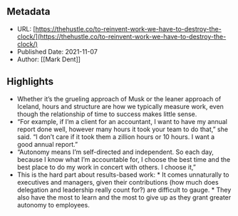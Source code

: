 ## Metadata
* URL: [https://thehustle.co/to-reinvent-work-we-have-to-destroy-the-clock/](https://thehustle.co/to-reinvent-work-we-have-to-destroy-the-clock/)
* Published Date: 2021-11-07
* Author: [[Mark Dent]]

## Highlights
* Whether it’s the grueling approach of Musk or the leaner approach of Iceland, hours and structure are how we typically measure work, even though the relationship of time to success makes little sense.
* “For example, if I’m a client for an accountant, I want to have my annual report done well, however many hours it took your team to do that,” she said. “I don’t care if it took them a zillion hours or 10 hours. I want a good annual report.”
* “Autonomy means I’m self-directed and independent. So each day, because I know what I’m accountable for, I choose the best time and the best place to do my work in concert with others. I choose it,”
* This is the hard part about results-based work: * It comes unnaturally to executives and managers, given their contributions (how much does delegation and leadership really count for?) are difficult to gauge. * They also have the most to learn and the most to give up as they grant greater autonomy to employees.